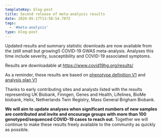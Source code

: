 ```yaml
---
templateKey: blog-post
title: Second release of meta-analysis results
date: 2020-05-17T13:58:54.797Z
tags:
  - '#meta-analysis'
type: blog-post
---
```

Updated results and summary statistic downloads are now available from the (still small but growing!) COVID-19 GWAS meta-analysis. Analyses this time include severity, susceptibility and COVID-19 associated symptoms.

Results are downloadable at <https://www.covid19hg.org/results/>

As a reminder, these results are based on [phenotype definition V1](https://docs.google.com/document/d/1eMdzhO5xk-MACxjz-kOUJLP6Jort5KuwoOa_u-aZPHs/edit?usp=sharing) and [analysis plan V1](https://docs.google.com/document/d/1Pcq1jttF8W7ifEUXA6-a1WVMsUyEoAybS6IqvuP-Uv8/edit?usp=sharing)[](https://docs.google.com/document/d/1Pcq1jttF8W7ifEUXA6-a1WVMsUyEoAybS6IqvuP-Uv8/edit?usp=sharing)

Thanks to early contributing sites and analysts listed with the results representing UK Biobank, Finngen, Genes and Health, Lifelines, BioMe biobank, Helix, Netherlands Twin Registry, Mass General Brigham Biobank.

**We will aim to update analyses when significant numbers of new samples are contributed and invite and encourage groups with more than 100 genotyped/sequenced COVID-19 cases to reach out**. Together we will continue to make these results freely available to the community as quickly as possible.